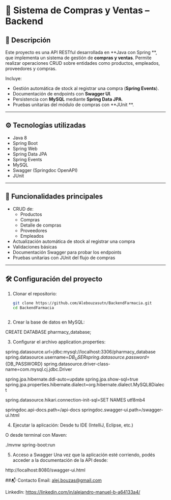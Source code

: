 # 🛒 Sistema de Compras y Ventas – Backend

## 📌 Descripción

Este proyecto es una API RESTful desarrollada en **Java con Spring **, que implementa un sistema de gestión de **compras y ventas**. 
Permite realizar operaciones CRUD sobre entidades como productos, empleados, proveedores y compras.

Incluye:
- Gestión automática de stock al registrar una compra (**Spring Events**).
- Documentación de endpoints con **Swagger UI**.
- Persistencia con **MySQL** mediante **Spring Data JPA**.
- Pruebas unitarias del módulo de compras con **JUnit **.

---

## ⚙️ Tecnologías utilizadas

- Java 8
- Spring Boot
- Spring Web
- Spring Data JPA
- Spring Events
- MySQL
- Swagger (Springdoc OpenAPI)
- JUnit 

---

## 🚀 Funcionalidades principales

- CRUD de:
  - Productos
  - Compras
  - Detalle de compras
  - Proveedores
  - Empleados
- Actualización automática de stock al registrar una compra
- Validaciones básicas
- Documentación Swagger para probar los endpoints
- Pruebas unitarias con JUnit del flujo de compras

---

## 🛠️ Configuración del proyecto

1. Clonar el repositorio:
   ```bash
   git clone https://github.com/Alebouzasutn/BackendFarmacia.git
   cd BackendFarmacia



2. Crear la base de datos en MySQL:


CREATE DATABASE pharmacy_database;


3. Configurar el archivo application.properties:

spring.datasource.url=jdbc:mysql://localhost:3306/pharmacy_database
spring.datasource.username=${DB_USER}
spring.datasource.password=${DB_PASSWORD}
spring.datasource.driver-class-name=com.mysql.cj.jdbc.Driver

spring.jpa.hibernate.ddl-auto=update
spring.jpa.show-sql=true
spring.jpa.properties.hibernate.dialect=org.hibernate.dialect.MySQL8Dialect

spring.datasource.hikari.connection-init-sql=SET NAMES utf8mb4


springdoc.api-docs.path=/api-docs
springdoc.swagger-ui.path=/swagger-ui.html



4. Ejecutar la aplicación: 
Desde tu IDE (IntelliJ, Eclipse, etc.)

O desde terminal con Maven:

./mvnw spring-boot:run


5. Acceso a Swagger
Una vez que la aplicación esté corriendo, podés acceder a la documentación de la API desde:

http://localhost:8080/swagger-ui.html


##📬 Contacto
Email: alej.bouzas@gmail.com

LinkedIn: https://linkedin.com/in/alejandro-manuel-b-a64133a4/